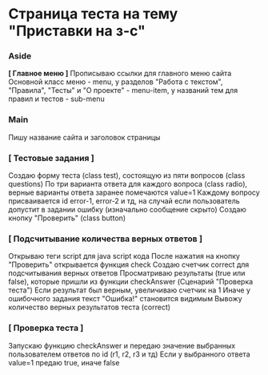 # Страница теста на тему "Приставки на з-с"

### Aside
**[ Главное меню ]**
Прописываю ссылки для главного меню сайта
Основной класс меню - menu, у разделов "Работа с текстом", "Правила", "Тесты" и "О проекте" - menu-item, у названий тем для правил и тестов - sub-menu

### Main

Пишу название сайта и заголовок страницы
### **[ Тестовые задания ]**
Создаю форму теста (class test), состоящую из пяти вопросов (class questions)
По три варианта ответа для каждого вопроса (class radio), верные варианты ответа заранее помечаются value=1
Каждому вопросу присваивается id error-1, error-2 и тд, на случай если пользователь допустит в задании ошибку (изначально сообщение скрыто)
Создаю кнопку "Проверить" (class button)

### **[ Подсчитывание количества верных ответов ]**
Открываю теги script для java script кода
После нажатия на кнопку "Проверить" открывается функция check
Создаю счетчик correct для подсчитывания верных ответов
Просматриваю результаты (true или false), которые пришли из функции checkAnswer (Сценарий "Проверка теста")
Если результат был верным, увеличиваю счетчик на 1
Иначе у ошибочного задания текст "Ошибка!" становится видимым
Вывожу количество верных результатов теста (correct)

### **[ Проверка теста ]**
Запускаю функцию checkAnswer и передаю значение выбранных пользователем ответов по id (r1, r2, r3 и тд)
Если у выбранного ответа value=1 предаю true, иначе false 







